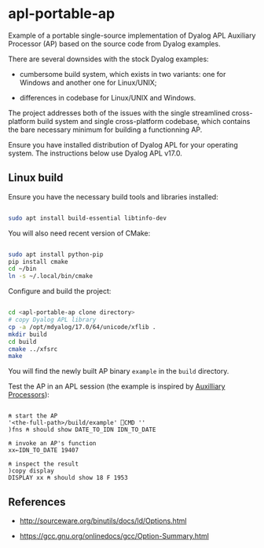 # apl-portable-ap
Example of a portable single-source implementation of Dyalog APL Auxiliary Processor (AP) based on the source code from Dyalog examples.

There are several downsides with the stock Dyalog examples:

* cumbersome build system, which exists in two variants: one for Windows and another one for Linux/UNIX;

* differences in codebase for Linux/UNIX and Windows.

The project addresses both of the issues with the single streamlined cross-platform build system and single cross-platform codebase, which contains the bare necessary minimum for building a functionning AP.

Ensure you have installed distribution of Dyalog APL for your operating system. The instructions below use Dyalog APL v17.0.

## Linux build

Ensure you have the necessary build tools and libraries installed:

```bash

sudo apt install build-essential libtinfo-dev

```

You will also need recent version of CMake:

```bash

sudo apt install python-pip
pip install cmake
cd ~/bin
ln -s ~/.local/bin/cmake

```

Configure and build the project:

```bash

cd <apl-portable-ap clone directory>
# copy Dyalog APL library
cp -a /opt/mdyalog/17.0/64/unicode/xflib .
mkdir build
cd build
cmake ../xfsrc
make

```

You will find the newly built AP binary `example` in the `build` directory.

Test the AP in an APL session (the example is inspired by [Auxilliary Processors](http://help.dyalog.com/17.0/Content/UserGuide/Installation%20and%20Configuration/Auxiliary%20Processors.htm)):

```apl

⍝ start the AP
'<the-full-path>/build/example' ⎕CMD ''
)fns ⍝ should show DATE_TO_IDN IDN_TO_DATE 

⍝ invoke an AP's function
xx←IDN_TO_DATE 19407

⍝ inspect the result
)copy display
DISPLAY xx ⍝ should show 18 F 1953

```

## References

* <http://sourceware.org/binutils/docs/ld/Options.html>

* <https://gcc.gnu.org/onlinedocs/gcc/Option-Summary.html>
